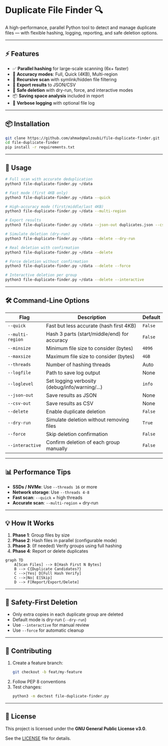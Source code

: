 # Duplicate File Finder 🔍

A high-performance, parallel Python tool to detect and manage duplicate files — with flexible hashing, logging, reporting, and safe deletion options.

---

## ⚡ Features

- ✅ **Parallel hashing** for large-scale scanning (6x+ faster)
- 🎯 **Accuracy modes**: Full, Quick (4KB), Multi-region
- 📁 **Recursive scan** with symlink/hidden file filtering
- 🧾 **Export results** to JSON/CSV
- 🧼 **Safe deletion** with dry-run, force, and interactive modes
- 📦 **Saving space analysis** included in report
- 📜 **Verbose logging** with optional file log

---

## 📦 Installation

```bash
git clone https://github.com/ahmadqmalzoubi/file-duplicate-finder.git
cd file-duplicate-finder
pip install -r requirements.txt
```

---

## 🚀 Usage

```bash
# Full scan with accurate deduplication
python3 file-duplicate-finder.py ~/data

# Fast mode (first 4KB only)
python3 file-duplicate-finder.py ~/data --quick

# High-accuracy mode (first/middle/last 4KB)
python3 file-duplicate-finder.py ~/data --multi-region

# Export results
python3 file-duplicate-finder.py ~/data --json-out duplicates.json --csv-out duplicates.csv

# Simulate deletion (dry-run)
python3 file-duplicate-finder.py ~/data --delete --dry-run

# Real deletion with confirmation
python3 file-duplicate-finder.py ~/data --delete

# Force deletion without confirmation
python3 file-duplicate-finder.py ~/data --delete --force

# Interactive deletion per group
python3 file-duplicate-finder.py ~/data --delete --interactive
```

---

## 🛠️ Command-Line Options

| Flag              | Description                                     | Default     |
|-------------------|-------------------------------------------------|-------------|
| `--quick`         | Fast but less accurate (hash first 4KB)         | `False`     |
| `--multi-region`  | Hash 3 parts (start/middle/end) for accuracy    | `False`     |
| `--minsize`       | Minimum file size to consider (bytes)          | `4096`      |
| `--maxsize`       | Maximum file size to consider (bytes)          | `4GB`       |
| `--threads`       | Number of hashing threads                      | Auto        |
| `--logfile`       | Path to save log output                         | None        |
| `--loglevel`      | Set logging verbosity (debug/info/warning/...)  | `info`      |
| `--json-out`      | Save results as JSON                            | None        |
| `--csv-out`       | Save results as CSV                             | None        |
| `--delete`        | Enable duplicate deletion                       | `False`     |
| `--dry-run`       | Simulate deletion without removing files        | `True`      |
| `--force`         | Skip deletion confirmation                      | `False`     |
| `--interactive`   | Confirm deletion of each group manually         | `False`     |

---

## 📊 Performance Tips

- **SSDs / NVMe**: Use `--threads 16` or more
- **Network storage**: Use `--threads 4-8`
- **Fast scan**: `--quick` + high threads
- **Accurate scan**: `--multi-region` + dry-run

---

## 💡 How It Works

1. **Phase 1**: Group files by size  
2. **Phase 2**: Hash files in parallel (configurable mode)  
3. **Phase 3**: (If needed) Verify groups using full hashing  
4. **Phase 4**: Report or delete duplicates

```mermaid
graph TD
    A[Scan Files] --> B[Hash First N Bytes]
    B --> C{Duplicate Candidates?}
    C -->|Yes| D[Full Hash Verify]
    C -->|No| E[Skip]
    D --> F[Report/Export/Delete]
```

---

## 🔐 Safety-First Deletion

- Only extra copies in each duplicate group are deleted
- Default mode is dry-run (`--dry-run`)
- Use `--interactive` for manual review
- Use `--force` for automatic cleanup

---

## 🤝 Contributing

1. Create a feature branch:
   ```bash
   git checkout -b feat/my-feature
   ```
2. Follow PEP 8 conventions
3. Test changes:
   ```bash
   python3 -m doctest file-duplicate-finder.py
   ```

---

## 📜 License

This project is licensed under the **GNU General Public License v3.0**.

See the [LICENSE](LICENSE) file for details.